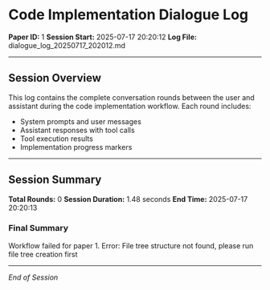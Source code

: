 # Code Implementation Dialogue Log

**Paper ID:** 1
**Session Start:** 2025-07-17 20:20:12
**Log File:** dialogue_log_20250717_202012.md

---

## Session Overview

This log contains the complete conversation rounds between the user and assistant during the code implementation workflow. Each round includes:

- System prompts and user messages
- Assistant responses with tool calls
- Tool execution results
- Implementation progress markers

---


## Session Summary

**Total Rounds:** 0
**Session Duration:** 1.48 seconds
**End Time:** 2025-07-17 20:20:13

### Final Summary

Workflow failed for paper 1. Error: File tree structure not found, please run file tree creation first

---

*End of Session*
